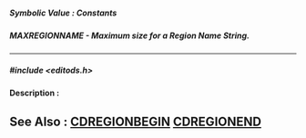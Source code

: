 ##### Symbolic Value : Constants
##### MAXREGIONNAME - Maximum size for a Region Name String.
---
##### #include <editods.h>
**Description :**

**See Also :**
[CDREGIONBEGIN](D:/md_files/CDREGIONBEGIN.md)
[CDREGIONEND](D:/md_files/CDREGIONEND.md)
---
